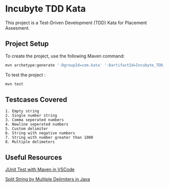 # Incubyte TDD Kata

This project is a Test-Driven Development (TDD) Kata for Placement Assesment.

## Project Setup

To create the project, use the following Maven command:

```sh
mvn archetype:generate '-DgroupId=com.kata' '-DartifactId=Incubyte_TDD_Kata' '-DarchetypeArtifactId=maven-archetype-quickstart' '-DarchetypeVersion=1.4' '-DinteractiveMode=false'
```

To test the project :

```sh
mvn test
```
## Testcases Covered
    1. Empty string
    2. Single number string
    3. Comma seperated numbers
    4. Newline seperated numbers
    5. Custom delimiter
    6. String with negative numbers
    7. String with number greater than 1000
    8. Multiple delimeters

## Useful Resources

[JUnit Test with Maven in VSCode](https://www.freecodecamp.org/news/cjn-junit-test-with-maven-in-vscode)

[Split String by Multiple Delimiters in Java](https://beginnersbook.com/2022/09/split-string-by-multiple-delimiters-in-java)